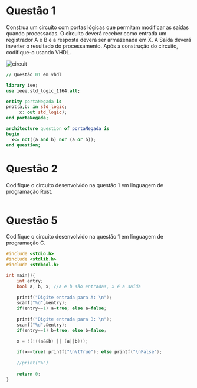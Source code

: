 # Questão 1
Construa um circuito com portas lógicas que permitam modificar as saídas quando processadas. O circuito deverá receber como entrada um registrador A e B e a resposta deverá ser armazenada em X. A Saída deverá inverter o resultado do processamento. Após a construção do circuito, codifique-o usando VHDL.


![circuit](https://user-images.githubusercontent.com/50843143/136636452-e031927b-ce8d-40ac-aa8b-ed0e0dab3b03.png)


~~~VHDL
// Questão 01 em vhdl

library iee;
use ieee.std_logic_1164.all;

entity portaNegada is
prot(a,b: in std_logic; 
     x: out std_logic);
end portaNegada;

architecture question of portaNegada is
begin
  x<= not((a and b) nor (a or b));
end question;
~~~

# Questão 2
Codifique o circuito desenvolvido na questão 1 em linguagem de programação Rust.
~~~Rust

~~~


# Questão 5
Codifique o circuito desenvolvido na questão 1 em linguagem de programação C.
~~~C
#include <stdio.h>
#include <stdlib.h>
#include <stdbool.h>

int main(){
	int entry;
	bool a, b, x; //a e b são entradas, x é a saída
	
	printf("Digite entrada para A: \n");
	scanf("%d",&entry);
	if(entry==1) a=true; else a=false;
	
	printf("Digite entrada para B: \n");
	scanf("%d",&entry);
	if(entry==1) b=true; else b=false;

	x = !(!((a&&b) || (a||b)));
	
	if(x==true) printf("\n\tTrue"); else printf("\nFalse");
	
	//print("%")
	
	return 0;
}
~~~
